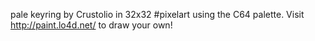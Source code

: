 pale keyring by Crustolio in 32x32 #pixelart using the C64 palette. Visit http://paint.lo4d.net/ to draw your own! 
